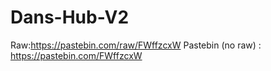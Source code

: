 # Dans-Hub-V2






Raw:https://pastebin.com/raw/FWffzcxW
Pastebin (no raw) : https://pastebin.com/FWffzcxW
